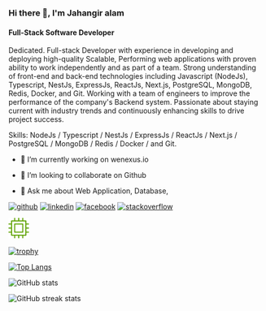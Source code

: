 ### Hi there 👋, I'm Jahangir alam
#### Full-Stack Software Developer
Dedicated. Full-stack Developer with experience in developing and deploying high-quality Scalable, Performing web applications with proven ability to work independently and as part of a team. Strong understanding of front-end and back-end technologies including Javascript (NodeJs), Typescript, NestJs, ExpressJs, ReactJs, Next.js, PostgreSQL, MongoDB, Redis, Docker, and Git. Working with a team of engineers to improve the performance of the company's Backend system. Passionate about staying current with industry trends and continuously enhancing skills to drive project success.

Skills: NodeJs / Typescript / NestJs / ExpressJs / ReactJs / Next.js / PostgreSQL / MongoDB / Redis / Docker / and Git.

- 🔭 I’m currently working on wenexus.io

- 👯 I’m looking to collaborate on Github 
- 💬 Ask me about Web Application, Database,  


[<img src='https://cdn.jsdelivr.net/npm/simple-icons@3.0.1/icons/github.svg' alt='github' height='40'>](https://github.com/jahangir83)  [<img src='https://cdn.jsdelivr.net/npm/simple-icons@3.0.1/icons/linkedin.svg' alt='linkedin' height='40'>](https://www.linkedin.com/in/md-jahangir-alam83//)  [<img src='https://cdn.jsdelivr.net/npm/simple-icons@3.0.1/icons/facebook.svg' alt='facebook' height='40'>](https://www.facebook.com/mdjahangir.alam.92372446/)  [<img src='https://cdn.jsdelivr.net/npm/simple-icons@3.0.1/icons/stackoverflow.svg' alt='stackoverflow' height='40'>](https://stackoverflow.com/users/14117173/md-jahangir-alam)  

<a href='https://docs.github.com/en/developers'><img src='https://raw.githubusercontent.com/acervenky/animated-github-badges/master/assets/devbadge.gif' width='40' height='40'></a> 

[![trophy](https://github-profile-trophy.vercel.app/?username=jahangir83)](https://github.com/ryo-ma/github-profile-trophy)

[![Top Langs](https://github-readme-stats.vercel.app/api/top-langs/?username=jahangir83)](https://github.com/anuraghazra/github-readme-stats)

![GitHub stats](https://github-readme-stats.vercel.app/api?username=jahangir83&show_icons=true&count_private=true)  

![GitHub streak stats](https://streak-stats.demolab.com/?user=jahangir83)  

